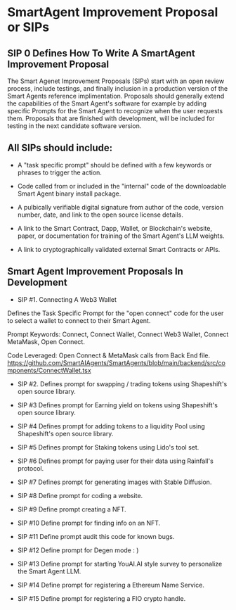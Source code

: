 # SmartAgent Improvement Proposal or SIPs

##  SIP 0 Defines How To Write A SmartAgent Improvement Proposal 
The Smart Agenet Improvement Proposals (SIPs) start with an open review process, include testings, and finally inclusion in a production version of the Smart Agents reference implimentation. Proposals should generally extend the capabilities of the Smart Agent's software for example by adding specific Prompts for the Smart Agent to recognize when the user requests them. Proposals that are finished with development, will be included for testing in the next candidate software version.

## All SIPs should include:

- A "task specific prompt" should be defined with a few keywords or phrases to trigger the action.

- Code called from or included in the "internal" code of the downloadable Smart Agent binary install package.

- A pulbically verifiable digital signature from author of the code, version number, date, and link to the open source license details.  

- A link to the Smart Contract, Dapp, Wallet, or Blockchain's website, paper, or documentation for training of the Smart Agent's LLM weights.

- A link to cryptographically validated external Smart Contracts or APIs.

## Smart Agent Improvement Proposals In Development
- SIP #1. Connecting A Web3 Wallet

Defines the Task Specific Prompt for the "open connect" code for the user to select a wallet to connect to their Smart Agent.

Prompt Keywords: Connect, Connect Wallet, Connect Web3 Wallet, Connect MetaMask, Open Connect.

Code Leveraged: Open Connect & MetaMask calls from Back End file. https://github.com/SmartAIAgents/SmartAgents/blob/main/backend/src/components/ConnectWallet.tsx    

- SIP #2. Defines prompt for swapping / trading tokens using Shapeshift's open source library.

- SIP #3 Defines prompt for Earning yield on tokens using Shapeshift's open source library.

- SIP #4 Defines prompt for adding tokens to a liquidity Pool using Shapeshift's open source library.

- SIP #5 Defines prompt for Staking tokens using Lido's tool set.

- SIP #6 Defines prompt for paying user for their data using Rainfall's protocol.

- SIP #7 Defines prompt for generating images with Stable Diffusion.

- SIP #8 Define prompt for coding a website.

- SIP #9 Define prompt creating a NFT.

- SIP #10 Define prompt for finding info on an NFT.

- SIP #11 Define prompt audit this code for known bugs.

- SIP #12 Define prompt for Degen mode : )

- SIP #13 Define prompt for starting YouAI.AI style survey to personalize the Smart Agent LLM.

- SIP #14 Define prompt for registering a Ethereum Name Service.

- SIP #15 Define prompt for registering a FIO crypto handle.
